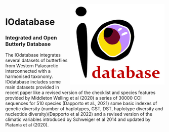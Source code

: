 <img src="https://github.com/leondap/images/blob/main/io_database.png?raw=true" width="300" img align="right">

# IOdatabase
### Integrated and Open Butterly Database

The IOdatabase integrates several datasets of butterflies from Western Palaearctic interconnected with a harmonised taxonomy. IOdatabase includes some main datasets provided in recent paper like a revised version of the checklist and species features provided by Middleton Welling et al (2020) a series of 30000 COI sequences for 510 species (Dapporto et al., 2021) some basic indexes of genetic diversity (number of haplotypes, GST, DST, haplotype diversity and nucleotide diversity)(Dapporto et al 2022) and a revised version of the climatic variables introduced by Schweiger et al 2014 and updated by Platania et al (2020).
